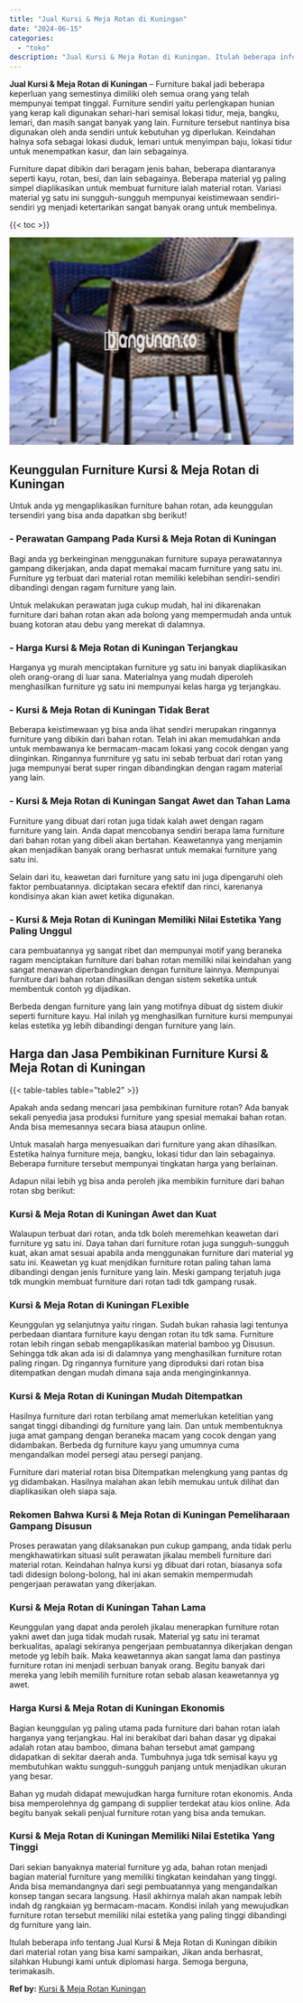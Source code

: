 ```yaml
---
title: "Jual Kursi & Meja Rotan di Kuningan"
date: "2024-06-15"
categories: 
  - "toko"
description: "Jual Kursi & Meja Rotan di Kuningan. Itulah beberapa info tentang Jual Kursi & Meja Rotan di Kuningan dibikin dari material rotan yang bisa kami sampaikan, J..."
---
```


**Jual Kursi & Meja Rotan di Kuningan** – Furniture bakal jadi beberapa keperluan yang semestinya dimiliki oleh semua orang yang telah mempunyai tempat tinggal. Furniture sendiri yaitu perlengkapan hunian yang kerap kali digunakan sehari-hari semisal lokasi tidur, meja, bangku, lemari, dan masih sangat banyak yang lain. Furniture tersebut nantinya bisa digunakan oleh anda sendiri untuk kebutuhan yg diperlukan. Keindahan halnya sofa sebagai lokasi duduk, lemari untuk menyimpan baju, lokasi tidur untuk menempatkan kasur, dan lain sebagainya.

Furniture dapat dibikin dari beragam jenis bahan, beberapa diantaranya seperti kayu, rotan, besi, dan lain sebagainya. Beberapa material yg paling simpel diaplikasikan untuk membuat furniture ialah material rotan. Variasi material yg satu ini sungguh-sungguh mempunyai keistimewaan sendiri-sendiri yg menjadi ketertarikan sangat banyak orang untuk membelinya.

{{< toc >}}

![Jual Kursi & Meja Rotan di Kuningan](/images/kursi-meja-rotan-murah29.png)

## Keunggulan Furniture Kursi & Meja Rotan di Kuningan

Untuk anda yg mengaplikasikan furniture bahan rotan, ada keunggulan tersendiri yang bisa anda dapatkan sbg berikut!

### \- Perawatan Gampang Pada Kursi & Meja Rotan di Kuningan

Bagi anda yg berkeinginan menggunakan furniture supaya perawatannya gampang dikerjakan, anda dapat memakai macam furniture yang satu ini. Furniture yg terbuat dari material rotan memiliki kelebihan sendiri-sendiri dibandingi dengan ragam furniture yang lain.

Untuk melakukan perawatan juga cukup mudah, hal ini dikarenakan furniture dari bahan rotan akan ada bolong yang mempermudah anda untuk buang kotoran atau debu yang merekat di dalamnya.

### \- Harga Kursi & Meja Rotan di Kuningan Terjangkau

Harganya yg murah menciptakan furniture yg satu ini banyak diaplikasikan oleh orang-orang di luar sana. Materialnya yang mudah diperoleh menghasilkan furniture yg satu ini mempunyai kelas harga yg terjangkau.

### \- Kursi & Meja Rotan di Kuningan Tidak Berat

Beberapa keistimewaan yg bisa anda lihat sendiri merupakan ringannya furniture yang dibikin dari bahan rotan. Telah ini akan memudahkan anda untuk membawanya ke bermacam-macam lokasi yang cocok dengan yang diinginkan. Ringannya funrniture yg satu ini sebab terbuat dari rotan yang juga mempunyai berat super ringan dibandingkan dengan ragam material yang lain.

### \- Kursi & Meja Rotan di Kuningan Sangat Awet dan Tahan Lama

Furniture yang dibuat dari rotan juga tidak kalah awet dengan ragam furniture yang lain. Anda dapat mencobanya sendiri berapa lama furniture dari bahan rotan yang dibeli akan bertahan. Keawetannya yang menjamin akan menjadikan banyak orang berhasrat untuk memakai furniture yang satu ini.

Selain dari itu, keawetan dari furniture yang satu ini juga dipengaruhi oleh faktor pembuatannya. diciptakan secara efektif dan rinci, karenanya kondisinya akan kian awet ketika digunakan.

### \- Kursi & Meja Rotan di Kuningan Memiliki Nilai Estetika Yang Paling Unggul

cara pembuatannya yg sangat ribet dan mempunyai motif yang beraneka ragam menciptakan furniture dari bahan rotan memiliki nilai keindahan yang sangat menawan diperbandingkan dengan furniture lainnya. Mempunyai furniture dari bahan rotan dihasilkan dengan sistem seketika untuk membentuk contoh yg dijadikan.

Berbeda dengan furniture yang lain yang motifnya dibuat dg sistem diukir seperti furniture kayu. Hal inilah yg menghasilkan furniture kursi mempunyai kelas estetika yg lebih dibandingi dengan furniture yang lain.

## Harga dan Jasa Pembikinan Furniture Kursi & Meja Rotan di Kuningan

{{< table-tables table="table2" >}}

Apakah anda sedang mencari jasa pembikinan furniture rotan? Ada banyak sekali penyedia jasa produksi furniture yang spesial memakai bahan rotan. Anda bisa memesannya secara biasa ataupun online.

Untuk masalah harga menyesuaikan dari furniture yang akan dihasilkan. Estetika halnya furniture meja, bangku, lokasi tidur dan lain sebagainya. Beberapa furniture tersebut mempunyai tingkatan harga yang berlainan.

Adapun nilai lebih yg bisa anda peroleh jika membikin furniture dari bahan rotan sbg berikut:

### Kursi & Meja Rotan di Kuningan Awet dan Kuat

Walaupun terbuat dari rotan, anda tdk boleh meremehkan keawetan dari furniture yg satu ini. Daya tahan dari furniture rotan juga sungguh-sungguh kuat, akan amat sesuai apabila anda menggunakan furniture dari material yg satu ini. Keawetan yg kuat menjdikan furniture rotan paling tahan lama dibandingi dengan jenis furniture yang lain. Meski gampang terjatuh juga tdk mungkin membuat furniture dari rotan tadi tdk gampang rusak.

### Kursi & Meja Rotan di Kuningan FLexible

Keunggulan yg selanjutnya yaitu ringan. Sudah bukan rahasia lagi tentunya perbedaan diantara furniture kayu dengan rotan itu tdk sama. Furniture rotan lebih ringan sebab mengaplikasikan material bamboo yg Disusun. Sehingga tdk akan ada isi di dalamnya yang menghasilkan furniture rotan paling ringan. Dg ringannya furniture yang diproduksi dari rotan bisa ditempatkan dengan mudah dimana saja anda menginginkannya.

### Kursi & Meja Rotan di Kuningan Mudah Ditempatkan

Hasilnya furniture dari rotan terbilang amat memerlukan ketelitian yang sangat tinggi dibandingi dg furniture yang lain. Dan untuk membentuknya juga amat gampang dengan beraneka macam yang cocok dengan yang didambakan. Berbeda dg furniture kayu yang umumnya cuma mengandalkan model persegi atau persegi panjang.

Furniture dari material rotan bisa Ditempatkan melengkung yang pantas dg yg didambakan. Hasilnya malahan akan lebih memukau untuk dilihat dan diaplikasikan oleh siapa saja.

### Rekomen Bahwa Kursi & Meja Rotan di Kuningan Pemeliharaan Gampang Disusun

Proses perawatan yang dilaksanakan pun cukup gampang, anda tidak perlu mengkhawatirkan situasi sulit perawatan jikalau membeli furniture dari material rotan. Keindahan halnya kursi yg dibuat dari rotan, biasanya sofa tadi didesign bolong-bolong, hal ini akan semakin mempermudah pengerjaan perawatan yang dikerjakan.

### Kursi & Meja Rotan di Kuningan Tahan Lama

Keunggulan yang dapat anda peroleh jikalau menerapkan furniture rotan yakni awet dan juga tidak mudah rusak. Material yg satu ini teramat berkualitas, apalagi sekiranya pengerjaan pembuatannya dikerjakan dengan metode yg lebih baik. Maka keawetannya akan sangat lama dan pastinya furniture rotan ini menjadi serbuan banyak orang. Begitu banyak dari mereka yang lebih memilih furniture rotan sebab alasan keawetannya yg awet.

### Harga Kursi & Meja Rotan di Kuningan Ekonomis

Bagian keunggulan yg paling utama pada furniture dari bahan rotan ialah harganya yang terjangkau. Hal ini berakibat dari bahan dasar yg dipakai adalah rotan atau bamboo, dimana bahan tersebut amat gampang didapatkan di sekitar daerah anda. Tumbuhnya juga tdk semisal kayu yg membutuhkan waktu sungguh-sungguh panjang untuk menjadikan ukuran yang besar.

Bahan yg mudah didapat mewujudkan harga furniture rotan ekonomis. Anda bisa memperolehnya dg gampang di supplier terdekat atau kios online. Ada begitu banyak sekali penjual furniture rotan yang bisa anda temukan.

### Kursi & Meja Rotan di Kuningan Memiliki Nilai Estetika Yang Tinggi

Dari sekian banyaknya material furniture yg ada, bahan rotan menjadi bagian material furniture yang memiliki tingkatan keindahan yang tinggi. Anda bisa memandangnya dari segi pembuatannya yang mengandalkan konsep tangan secara langsung. Hasil akhirnya malah akan nampak lebih indah dg rangkaian yg bermacam-macam. Kondisi inilah yang mewujudkan furniture rotan tersebut memiliki nilai estetika yang paling tinggi dibandingi dg furniture yang lain.

Itulah beberapa info tentang Jual Kursi & Meja Rotan di Kuningan dibikin dari material rotan yang bisa kami sampaikan, Jikan anda berhasrat, silahkan Hubungi kami untuk diplomasi harga. Semoga berguna, terimakasih.

**Ref by:** [Kursi & Meja Rotan Kuningan](https://id.wikipedia.org/wiki/Kursi)
